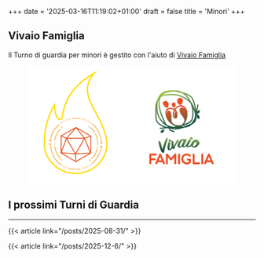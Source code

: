 +++
date = '2025-03-16T11:19:02+01:00'
draft = false
title = 'Minori'
+++

## Vivaio Famiglia

Il Turno di guardia per minori è gestito con l'aiuto di [Vivaio Famiglia](https://vivaiofamiglia.it/)

<figure>
      <img class= responsive-image src="loghi.png" alt="loghi" class=image-container/> 
</figure>

## I prossimi Turni di Guardia

---

{{< article link="/posts/2025-08-31/" >}}

{{< article link="/posts/2025-12-6/" >}}
